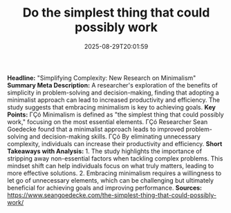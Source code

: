 ﻿---
title: "Do the simplest thing that could possibly work"
date: "2025-08-29T20:01:59"
category: "Markets"
summary: ""
slug: "do the simplest thing that could possibly work"
source_urls:
  - "https://www.seangoedecke.com/the-simplest-thing-that-could-possibly-work/"
seo:
  title: "Do the simplest thing that could possibly work | Hash n Hedge"
  description: ""
  keywords: ["news", "markets", "brief"]
---
**Headline:** "Simplifying Complexity: New Research on Minimalism"  **Summary Meta Description:** A researcher's exploration of the benefits of simplicity in problem-solving and decision-making, finding that adopting a minimalist approach can lead to increased productivity and efficiency. The study suggests that embracing minimalism is key to achieving goals.  **Key Points:**  ΓÇó Minimalism is defined as "the simplest thing that could possibly work," focusing on the most essential elements. ΓÇó Researcher Sean Goedecke found that a minimalist approach leads to improved problem-solving and decision-making skills. ΓÇó By eliminating unnecessary complexity, individuals can increase their productivity and efficiency.  **Short Takeaways with Analysis:**  1. The study highlights the importance of stripping away non-essential factors when tackling complex problems. This mindset shift can help individuals focus on what truly matters, leading to more effective solutions. 2. Embracing minimalism requires a willingness to let go of unnecessary elements, which can be challenging but ultimately beneficial for achieving goals and improving performance.  **Sources:**  https://www.seangoedecke.com/the-simplest-thing-that-could-possibly-work/ 
